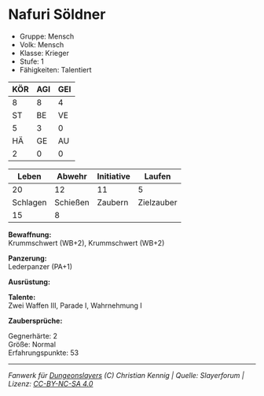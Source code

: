 # Nafuri Söldner  
- Gruppe: Mensch  
- Volk: Mensch  
- Klasse: Krieger  
- Stufe: 1  
- Fähigkeiten: Talentiert  


| KÖR | AGI | GEI |  
| --- | --- | --- |  
| 8   | 8   | 4   |
| ST  | BE  | VE  |  
| 5   | 3   | 0   |
| HÄ  | GE  | AU  |  
| 2   | 0   | 0   |


| Leben    | Abwehr   | Initiative | Laufen     |
| -------- | -------- | ---------- | ---------- |
| 20       | 12       | 11         | 5          |
| Schlagen | Schießen | Zaubern    | Zielzauber |
| 15       | 8        |            |            |

**Bewaffnung:**  
Krummschwert (WB+2), Krummschwert (WB+2)

**Panzerung:**  
Lederpanzer (PA+1)

**Ausrüstung:**  


**Talente:**  
Zwei Waffen III, Parade I, Wahrnehmung I

**Zaubersprüche:**  


Gegnerhärte: 2  
Größe: Normal  
Erfahrungspunkte: 53  



___
*Fanwerk für [Dungeonslayers](https://www.dungeonslayers.net/) (C) Christian Kennig | Quelle: Slayerforum | Lizenz: [CC-BY-NC-SA 4.0](https://creativecommons.org/licenses/by-nc-sa/4.0/deed.de)*